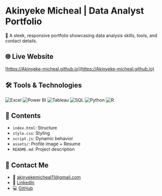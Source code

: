 # Akinyeke Micheal | Data Analyst Portfolio

🚀 A sleek, responsive portfolio showcasing data analysis skills, tools, and contact details.

## 🌐 Live Website

[https://Akinyeke-micheal.github.io](https://Akinyeke-micheal.github.io)

## 🛠 Tools & Technologies

![Excel](https://img.shields.io/badge/Excel-217346?style=for-the-badge&logo=microsoft-excel&logoColor=white)
![Power BI](https://img.shields.io/badge/Power%20BI-F2C811?style=for-the-badge&logo=powerbi&logoColor=000)
![Tableau](https://img.shields.io/badge/Tableau-E97627?style=for-the-badge&logo=tableau&logoColor=white)
![SQL](https://img.shields.io/badge/SQL-4479A1?style=for-the-badge&logo=postgresql&logoColor=white)
![Python](https://img.shields.io/badge/Python-3776AB?style=for-the-badge&logo=python&logoColor=white)
![R](https://img.shields.io/badge/R-276DC3?style=for-the-badge&logo=r&logoColor=white)

## 📂 Contents

- `index.html`: Structure
- `style.css`: Styling
- `script.js`: Dynamic behavior
- `assets/`: Profile image + Resume
- `README.md`: Project description

## 📩 Contact Me

- 📧 [akinyekemicheal11@gmail.com](mailto:akinyekemicheal11@gmail.com)
- 🔗 [LinkedIn](https://linkedin.com/in/akinyeke-micheal)
- 💻 [GitHub](https://github.com/Akinyeke-micheal)
